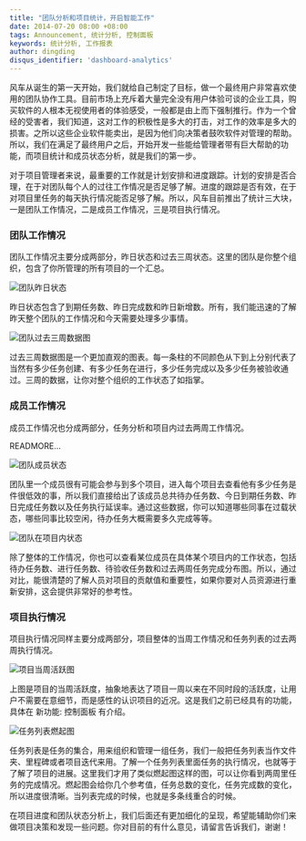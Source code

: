 ```yaml
---
title: "团队分析和项目统计，开启智能工作"
date: 2014-07-20 08:00 +08:00
tags: Announcement, 统计分析, 控制面板
keywords: 统计分析, 工作报表
author: dingding
disqus_identifier: 'dashboard-analytics'
---
```


风车从诞生的第一天开始，我们就给自己制定了目标，做一个最终用户非常喜欢使用的团队协作工具。目前市场上充斥着大量完全没有用户体验可谈的企业工具，购买软件的人根本无视使用者的体验感受，一般都是由上而下强制推行。作为一个曾经的受害者，我们知道，这对工作的积极性是多大的打击，对工作的效率是多大的损害。之所以这些企业软件能卖出，是因为他们向决策者鼓吹软件对管理的帮助。所以，我们在满足了最终用户之后，开始开发一些能给管理者带有巨大帮助的功能，而项目统计和成员状态分析，就是我们的第一步。

对于项目管理者来说，最重要的工作就是计划安排和进度跟踪。计划的安排是否合理，在于对团队每个人的过往工作情况是否足够了解。进度的跟踪是否有效，在于对项目里任务的每天执行情况能否足够了解。所以，风车目前推出了统计三大块，一是团队工作情况，二是成员工作情况，三是项目执行情况。

### 团队工作情况

团队工作情况主要分成两部分，昨日状态和过去三周状态。这里的团队是你整个组织，包含了你所管理的所有项目的一个汇总。

![团队昨日状态](project-team-analytics/team-stat-1.png)

昨日状态包含了到期任务数、昨日完成数和昨日新增数。所有，我们能迅速的了解昨天整个团队的工作情况和今天需要处理多少事情。

![团队过去三周数据图](project-team-analytics/team-stat-2.png)

过去三周数据图是一个更加直观的图表。每一条柱的不同颜色从下到上分别代表了当然有多少任务创建、有多少任务在进行，多少任务完成以及多少任务被验收通过。三周的数据，让你对整个组织的工作状态了如指掌。

### 成员工作情况

成员工作情况也分成两部分，任务分析和项目内过去两周工作情况。

READMORE...

![团队成员状态](project-team-analytics/team-stat-3.jpg)

团队里一个成员很有可能会参与到多个项目，进入每个项目去查看他有多少任务是件很低效的事，所以我们直接给出了该成员总共待办任务数、今日到期任务数、昨日完成任务数以及任务执行延误率。通过这些数据，你可以知道哪些同事在过载状态，哪些同事比较空闲，待办任务大概需要多久完成等等。

![团队在项目内状态](project-team-analytics/team-in-project-stat.png)

除了整体的工作情况，你也可以查看某位成员在具体某个项目内的工作状态，包括待办任务数、进行任务数、待验收任务数和过去两周任务完成分布图。所以，通过对比，能很清楚的了解人员对项目的贡献值和重要性，如果你要对人员资源进行重新安排，这会提供非常好的参考性。

### 项目执行情况

项目执行情况同样主要分成两部分，项目整体的当周工作情况和任务列表的过去两周执行情况。

![项目当周活跃图](project-team-analytics/project-stat-2.jpg)

上图是项目的当周活跃度，抽象地表达了项目一周以来在不同时段的活跃度，让用户不需要在意细节，而是感性的认识项目的近况。这是我们之前已经具有的功能，具体在 新功能: 控制面板 有介绍。

![任务列表燃起图](project-team-analytics/project-stat-1.png)

任务列表是任务的集合，用来组织和管理一组任务，我们一般把任务列表当作文件夹、里程碑或者项目迭代来用。了解一个任务列表里面任务的执行情况，也就等于了解了项目的进展。这里我们才用了类似燃起图这样的图，可以让你看到两周里任务的完成情况。燃起图会给你几个参考值，任务总数的变化，任务完成数的变化，所以进度很清晰。当列表完成的时候，也就是多条线重合的时候。


在项目进度和团队状态分析上，我们后面还有更加细化的呈现，希望能辅助你们来做项目决策和发现一些问题。你对目前的有什么意见，请留言告诉我们，谢谢！
